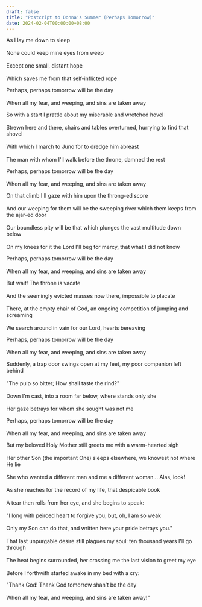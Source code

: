 ```yaml
---
draft: false
title: "Postcript to Donna's Summer (Perhaps Tomorrow)"
date: 2024-02-04T00:00:00+08:00
---
```



As I lay me down to sleep <br>  
None could keep mine eyes from weep <br>  
Except one small, distant hope <br>  
Which saves me from that self-inflicted rope <br>  

Perhaps, perhaps tomorrow will be the day <br>  
When all my fear, and weeping, and sins are taken away <br>  

So with a start I prattle about my miserable and wretched hovel <br>  
Strewn here and there, chairs and tables overturned, hurrying to find that shovel <br>  
With which I march to Juno for to dredge him abreast <br>  
The man with whom I'll walk before the throne, damned the rest <br>  


Perhaps, perhaps tomorrow will be the day <br>  
When all my fear, and weeping, and sins are taken away <br>  

On that climb I'll gaze with him upon the throng-ed score <br>  
And our weeping for them will be the sweeping river which them keeps from the ajar-ed door <br>  
Our boundless pity will be that which plunges the vast multitude down below <br>  
On my knees for it the Lord I'll beg for mercy, that what I did not know <br>  

Perhaps, perhaps tomorrow will be the day <br>  
When all my fear, and weeping, and sins are taken away <br>  

But wait! The throne is vacate <br>  
And the seemingly evicted masses now there, impossible to placate <br>  
There, at the empty chair of God, an ongoing competition of jumping and screaming <br>  
We search around in vain for our Lord, hearts bereaving <br>  

Perhaps, perhaps tomorrow will be the day <br>  
When all my fear, and weeping, and sins are taken away <br>  

Suddenly, a trap door swings open at my feet, my poor companion left behind <br>  
"The pulp so bitter; How shall taste the rind?" <br>  
Down I'm cast, into a room far below, where stands only she <br>  
Her gaze betrays for whom she sought was not me <br>  

Perhaps, perhaps tomorrow will be the day <br>  
When all my fear, and weeping, and sins are taken away <br>  

But my beloved Holy Mother still greets me with a warm-hearted sigh <br>  
Her other Son (the important One) sleeps elsewhere, we knowest not where He lie <br>  
She who wanted a different man and me a different woman... Alas, look! <br>  
As she reaches for the record of my life, that despicable book <br>  
A tear then rolls from her eye, and she begins to speak: <br>  
"I long with peirced heart to forgive you, but, oh, I am so weak <br>  
Only my Son can do that, and written here your pride betrays you." <br>  
That last unpurgable desire still plagues my soul: ten thousand years I'll go through <br>  
The heat begins surrounded, her crossing me the last vision to greet my eye <br>  
Before I forthwith started awake in my bed with a cry: <br>  

"Thank God! Thank God tomorrow shan't be the day <br>  
When all my fear, and weeping, and sins are taken away!" <br>  
